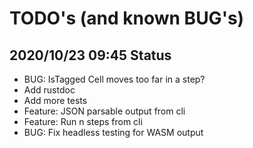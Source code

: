 # TODO's (and known BUG's)

## 2020/10/23 09:45 Status

- BUG: IsTagged Cell moves too far in a step?
- Add rustdoc
- Add more tests
- Feature: JSON parsable output from cli
- Feature: Run n steps from cli
- BUG: Fix headless testing for WASM output
